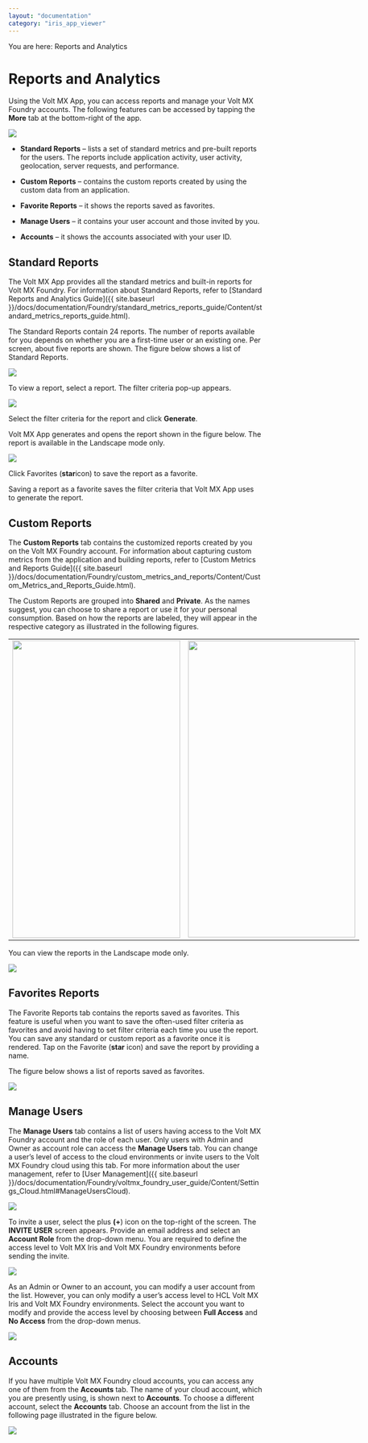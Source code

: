 ```yaml
---
layout: "documentation"
category: "iris_app_viewer"
---
```


You are here: Reports and Analytics

# Reports and Analytics

Using the Volt MX App, you can access reports and manage your Volt MX Foundry accounts. The following features can be accessed by tapping the **More** tab at the bottom-right of the app.

![](Resources/Images/ReportHomePage.PNG)

- **Standard Reports** – lists a set of standard metrics and pre-built reports for the users. The reports include application activity, user activity, geolocation, server requests, and performance.

- **Custom Reports** – contains the custom reports created by using the custom data from an application.
- **Favorite Reports** – it shows the reports saved as favorites.
- **Manage Users** – it contains your user account and those invited by you.
- **Accounts** – it shows the accounts associated with your user ID.

## Standard Reports

The Volt MX App provides all the standard metrics and built-in reports for Volt MX Foundry. For information about Standard Reports, refer to [Standard Reports and Analytics Guide]({{ site.baseurl }}/docs/documentation/Foundry/standard_metrics_reports_guide/Content/standard_metrics_reports_guide.html).

The Standard Reports contain 24 reports. The number of reports available for you depends on whether you are a first-time user or an existing one. Per screen, about five reports are shown. The figure below shows a list of Standard Reports.

![](Resources/Images/StandardReports_247x457.png)

To view a report, select a report. The filter criteria pop-up appears.

![](Resources/Images/WorldMapStandardReports_240x470.png)

Select the filter criteria for the report and click **Generate**.

Volt MX App generates and opens the report shown in the figure below. The report is available in the Landscape mode only.

![](Resources/Images/StandardReportsMap_591x331.png)

Click Favorites (**star**icon) to save the report as a favorite.

Saving a report as a favorite saves the filter criteria that Volt MX App uses to generate the report.

## Custom Reports

The **Custom Reports** tab contains the customized reports created by you on the Volt MX Foundry account. For information about capturing custom metrics from the application and building reports, refer to [Custom Metrics and Reports Guide]({{ site.baseurl }}/docs/documentation/Foundry/custom_metrics_and_reports/Content/Custom_Metrics_and_Reports_Guide.html).

The Custom Reports are grouped into **Shared** and **Private**. As the names suggest, you can choose to share a report or use it for your personal consumption. Based on how the reports are labeled, they will appear in the respective category as illustrated in the following figures.

<table style="width: 699px;border-left-style: none;border-left-width: 1.5pt;border-left-color: #cccccc;border-right-style: none;border-right-width: 1.5pt;border-right-color: #cccccc;border-top-style: none;border-top-width: 1.5pt;border-top-color: #cccccc;border-bottom-style: none;border-bottom-width: 1.5pt;border-bottom-color: #cccccc;"><colgroup><col> <col></colgroup><tbody><tr><td><img src="Resources/Images/CustomReportsShare_333x591.png" style="width: 333;height: 591;"></td><td><img src="Resources/Images/CustomReportsPrivate_332x589.png" style="width: 332;height: 589;"></td></tr></tbody></table>

You can view the reports in the Landscape mode only.

![](Resources/Images/CustomReport_592x331.png)

## Favorites Reports

The Favorite Reports tab contains the reports saved as favorites. This feature is useful when you want to save the often-used filter criteria as favorites and avoid having to set filter criteria each time you use the report. You can save any standard or custom report as a favorite once it is rendered. Tap on the Favorite (**star** icon) and save the report by providing a name.

The figure below shows a list of reports saved as favorites.

![](Resources/Images/Favourites_242x471.png)

## Manage Users

The **Manage Users** tab contains a list of users having access to the Volt MX Foundry account and the role of each user. Only users with Admin and Owner as account role can access the **Manage Users** tab. You can change a user’s level of access to the cloud environments or invite users to the Volt MX Foundry cloud using this tab. For more information about the user management, refer to [User Management]({{ site.baseurl }}/docs/documentation/Foundry/voltmx_foundry_user_guide/Content/Settings_Cloud.html#ManageUsersCloud).

![](Resources/Images/ManageUsers_251x488.png)

To invite a user, select the plus **(+**) icon on the top-right of the screen. The **INVITE USER** screen appears. Provide an email address and select an **Account Role** from the drop-down menu. You are required to define the access level to Volt MX Iris and Volt MX Foundry environments before sending the invite.

![](Resources/Images/InviteUserNew_282x653.png)

As an Admin or Owner to an account, you can modify a user account from the list. However, you can only modify a user’s access level to HCL Volt MX Iris and Volt MX Foundry environments. Select the account you want to modify and provide the access level by choosing between **Full Access** and **No Access** from the drop-down menus.

![](Resources/Images/UserDetailsEdit_249x577.png)

## Accounts

If you have multiple Volt MX Foundry cloud accounts, you can access any one of them from the **Accounts** tab. The name of your cloud account, which you are presently using, is shown next to **Accounts**. To choose a different account, select the **Accounts** tab. Choose an account from the list in the following page illustrated in the figure below.

![](Resources/Images/AccountsNew_243x431.png)

